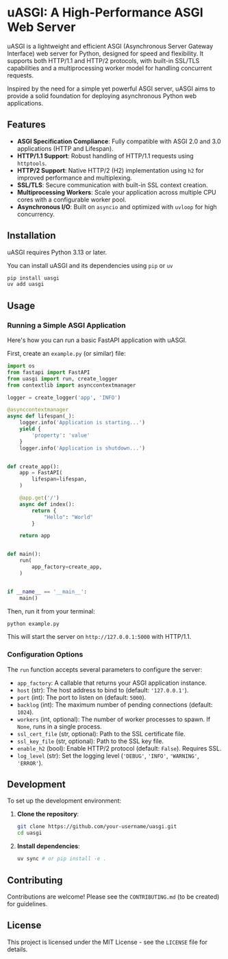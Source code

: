 # uASGI: A High-Performance ASGI Web Server

uASGI is a lightweight and efficient ASGI (Asynchronous Server Gateway Interface) web server for Python, designed for speed and flexibility. It supports both HTTP/1.1 and HTTP/2 protocols, with built-in SSL/TLS capabilities and a multiprocessing worker model for handling concurrent requests.

Inspired by the need for a simple yet powerful ASGI server, uASGI aims to provide a solid foundation for deploying asynchronous Python web applications.

## Features

*   **ASGI Specification Compliance**: Fully compatible with ASGI 2.0 and 3.0 applications (HTTP and Lifespan).
*   **HTTP/1.1 Support**: Robust handling of HTTP/1.1 requests using `httptools`.
*   **HTTP/2 Support**: Native HTTP/2 (H2) implementation using `h2` for improved performance and multiplexing.
*   **SSL/TLS**: Secure communication with built-in SSL context creation.
*   **Multiprocessing Workers**: Scale your application across multiple CPU cores with a configurable worker pool.
*   **Asynchronous I/O**: Built on `asyncio` and optimized with `uvloop` for high concurrency.

## Installation

uASGI requires Python 3.13 or later.

You can install uASGI and its dependencies using `pip` or `uv`

```bash
pip install uasgi
uv add uasgi
```

## Usage

### Running a Simple ASGI Application

Here's how you can run a basic FastAPI application with uASGI.

First, create an `example.py` (or similar) file:

```python
import os
from fastapi import FastAPI
from uasgi import run, create_logger
from contextlib import asynccontextmanager

logger = create_logger('app', 'INFO')

@asynccontextmanager
async def lifespan(_):
    logger.info('Application is starting...')
    yield {
        'property': 'value'
    }
    logger.info('Application is shutdown...')


def create_app():
    app = FastAPI(
        lifespan=lifespan,
    )

    @app.get('/')
    async def index():
        return {
            "Hello": "World"
        }

    return app


def main():
    run(
        app_factory=create_app, 
    )


if __name__ == '__main__':
    main()
```

Then, run it from your terminal:

```bash
python example.py
```

This will start the server on `http://127.0.0.1:5000` with HTTP/1.1.

### Configuration Options

The `run` function accepts several parameters to configure the server:

*   `app_factory`: A callable that returns your ASGI application instance.
*   `host` (str): The host address to bind to (default: `'127.0.0.1'`).
*   `port` (int): The port to listen on (default: `5000`).
*   `backlog` (int): The maximum number of pending connections (default: `1024`).
*   `workers` (int, optional): The number of worker processes to spawn. If `None`, runs in a single process.
*   `ssl_cert_file` (str, optional): Path to the SSL certificate file.
*   `ssl_key_file` (str, optional): Path to the SSL key file.
*   `enable_h2` (bool): Enable HTTP/2 protocol (default: `False`). Requires SSL.
*   `log_level` (str): Set the logging level (`'DEBUG'`, `'INFO'`, `'WARNING'`, `'ERROR'`).

## Development

To set up the development environment:

1.  **Clone the repository**:
    ```bash
    git clone https://github.com/your-username/uasgi.git
    cd uasgi
    ```
2.  **Install dependencies**:
    ```bash
    uv sync # or pip install -e .
    ```

## Contributing

Contributions are welcome! Please see the `CONTRIBUTING.md` (to be created) for guidelines.

## License

This project is licensed under the MIT License - see the `LICENSE` file for details.
